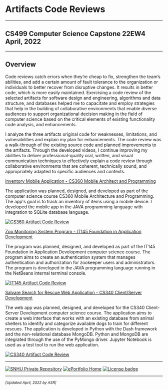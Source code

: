 # Artifacts Code Reviews

---

## CS499 Computer Science Capstone 22EW4<br>April, 2022

---

## Overview

Code reviews catch errors when they’re cheap to fix, strengthen the team’s abilities, and add a certain amount of fault tolerance to the organization or individuals to better recover from disruptive changes. It results in better code, which is more easily maintained. Exercising a code review of the selected artifacts for software design and engineering, algorithms and data structure, and databases helped me to capacitate and employ strategies that help in the building of collaborative environments that enable diverse audiences to support organizational decision making in the field of computer science based on the critical elements of existing functionality code analysis, and enhancements.

I analyze the three artifacts original code for weaknesses, limitations, and vulnerabilities and explain my plan for enhancements. The code review was a walk-through of the existing source code and planned improvements to the artifacts. Through the developed videos, I continue improving my abilities to deliver professional-quality oral, written, and visual communication techniques to effectively explain a code review through collaborative environments that are coherent, technically sound, and appropriately adapted to specific audiences and contexts.

[Inventory Mobile Application - CS360 Mobile Architect and Programming](CS360 "CS360 Mobile Architect and Programming Original Code")

The application was planned, designed, and developed as part of the computer science course CS360 Mobile Architecture and Programming. The app's goal is to track an inventory of items using a mobile device. I developed the mobile app in the JAVA programming language with integration to SQLite database language.

<p><a href="https://youtu.be/_bghpjLhfNQ?rel=0" title="CS360 Artifact Code Review"><img src="https://img.shields.io/badge/Artifact_CS360-Code_Review-yellow.svg?style=for-the-badge&logo=codereview" alt="CS360 Artifact Code Review" /></a></p>

[Zoo Monitoring System Program - IT145 Foundation in Application Development](IT145 "IT145 Foundation in Application Developmen Original Code")

The program was planned, designed, and developed as part of the IT145 Foundation in Application Development computer science course. The program aims to create an authentication system that manages authentication and authorization for zookeeper users and administrators. The program is developed in the JAVA programming language running in the NetBeans internal terminal console.

<p><a href="https://youtu.be/UvBW0RyhuZw?rel=0" title="IT145 Artifact Code Review"><img src="https://img.shields.io/badge/Artifact_IT145-Code_Review-orange.svg?style=for-the-badge&logo=codereview" alt="IT145 Artifact Code Review" /></a></p>

[Salvare Search for Rescue Web Application - CS340 Client/Server Development](CS340 "CS340 Client/Server Development Original Code")

The web app was planned, designed, and developed for the CS340 Client-Server Development computer science course. The application aims to create a web interface that works with an existing database from animal shelters to identify and categorize available dogs to train for different rescues. The application is developed in Python with the Dash framework and the non-relational database MongoDB. Python and MongoDB are integrated through the use of the PyMongo driver. Jupyter Notebook is used as a test tool to run the web application.

<p><a href="https://youtu.be/Ct7p3I_X9U0?rel=0" title="CS340 Artifact Code Review"><img src="https://img.shields.io/badge/Artifact_CS340-Code_Review-violet.svg?style=for-the-badge&logo=codereview" alt="CS340 Artifact Code Review" /></a></p>

---

[![SNHU Private Repository](https://img.shields.io/badge/repo-SNHU-blueviolet.svg?style=for-the-badge&logo=github)](https://github.com/arsari/ePortfolio "Back to SNHU Private Repo") [![ePortfolio Home](https://img.shields.io/badge/Home-ePortfolio-blue.svg?style=for-the-badge&logo=homeassistant)](https://arsari.github.io/ePortfolio "Back to ePortfolio Home") [![License badge](https://img.shields.io/badge/license-MIT-green.svg?style=for-the-badge&logo=github)](LICENSE "GitHub MIT License")

---

<small>_[Updated April, 2022 by ASR]_</small>
